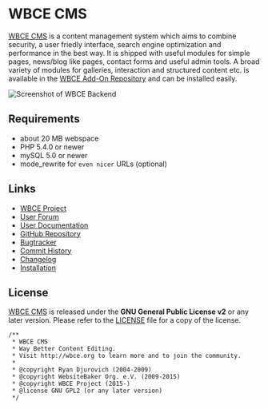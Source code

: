 # WBCE CMS
[WBCE CMS](http://wbce.org) is a content management system which aims to combine security, a user friedly interface, search engine optimization and performance in the best way. It is shipped with useful modules for simple pages, news/blog like pages, contact forms and useful admin tools. A broad variety of modules for galleries, interaction and structured content etc. is available in the [WBCE Add-On Repository](http://addons.wbce.org) and can be installed easily.

![Screenshot of WBCE Backend](https://forum.wbce.org/wbce_screenshot_backend_klein.png)

## Requirements
  - about 20 MB webspace
  - PHP 5.4.0 or newer
  - mySQL 5.0 or newer
  - mode_rewrite for `even nicer` URLs (optional)

## Links
  - [WBCE Project](http://wbce.org)
  - [User Forum](https://forum.wbce.org)
  - [User Documentation](http://help.wbce.org)
  - [GitHub Repository](https://github.com/WBCE/WBCE_CMS)
  - [Bugtracker](https://github.com/WBCE/WBCE_CMS/issues)
  - [Commit History](https://github.com/WBCE/WBCE_CMS/commits/master)
  - [Changelog](CHANGELOG.md)
  - [Installation](INSTALL.md)

## License
[WBCE CMS](http://www.wbce.org) is released under the **GNU General Public License v2** or any later version.
Please refer to the [LICENSE](LICENSE.md) file for a copy of the license.

    /**
     * WBCE CMS
     * Way Better Content Editing.
     * Visit http://wbce.org to learn more and to join the community.
     *
     * @copyright Ryan Djurovich (2004-2009)
     * @copyright WebsiteBaker Org. e.V. (2009-2015)
     * @copyright WBCE Project (2015-)
     * @license GNU GPL2 (or any later version)
     */

